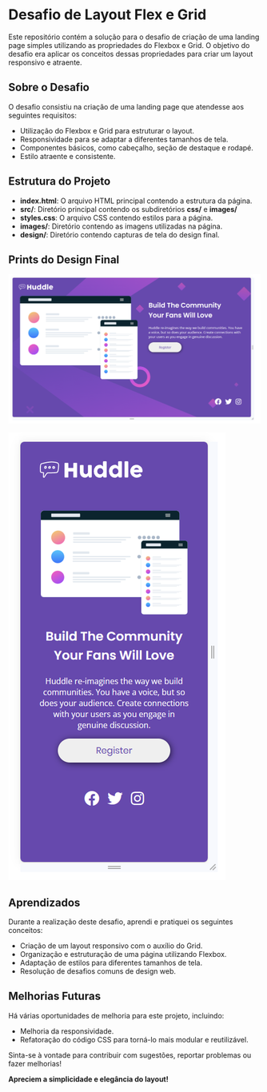 # Desafio de Layout Flex e Grid

Este repositório contém a solução para o desafio de criação de uma landing page simples utilizando as propriedades do Flexbox e Grid. O objetivo do desafio era aplicar os conceitos dessas propriedades para criar um layout responsivo e atraente.

## Sobre o Desafio

O desafio consistiu na criação de uma landing page que atendesse aos seguintes requisitos:

- Utilização do Flexbox e Grid para estruturar o layout.
- Responsividade para se adaptar a diferentes tamanhos de tela.
- Componentes básicos, como cabeçalho, seção de destaque e rodapé.
- Estilo atraente e consistente.

## Estrutura do Projeto

- **index.html**: O arquivo HTML principal contendo a estrutura da página.
- **src/**: Diretório principal contendo os subdiretórios **css/** e **images/**
- **styles.css**: O arquivo CSS contendo estilos para a página.
- **images/**: Diretório contendo as imagens utilizadas na página.
- **design/**: Diretório contendo capturas de tela do design final.

## Prints do Design Final

![Print da Landing Page - Desktop](./design/Screenshot_1.png)

![Print da Landing Page - Mobile](./design/Screenshot_2.png)

## Aprendizados

Durante a realização deste desafio, aprendi e pratiquei os seguintes conceitos:

- Criação de um layout responsivo com o auxílio do Grid.
- Organização e estruturação de uma página utilizando Flexbox.
- Adaptação de estilos para diferentes tamanhos de tela.
- Resolução de desafios comuns de design web.

## Melhorias Futuras

Há várias oportunidades de melhoria para este projeto, incluindo:

- Melhoria da responsividade.
- Refatoração do código CSS para torná-lo mais modular e reutilizável.

Sinta-se à vontade para contribuir com sugestões, reportar problemas ou fazer melhorias!

**Apreciem a simplicidade e elegância do layout!**